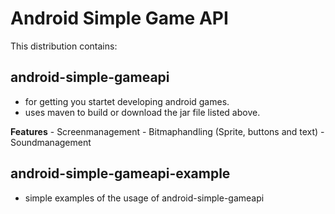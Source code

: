 # Android Simple Game API

This distribution contains:
## android-simple-gameapi
   - for getting you startet developing android games.
   - uses maven to build or download the jar file listed above.
   
   **Features**
     - Screenmanagement
     - Bitmaphandling (Sprite, buttons and text)
     - Soundmanagement
 
## android-simple-gameapi-example
   - simple examples of the usage of android-simple-gameapi
 
